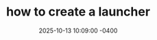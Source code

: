 ---
title: "how to create a launcher"
date: 2025-10-13 10:09:00 -0400
categories: [Genral, Tech]
tags: [jekyll, update, tutuorial]
---